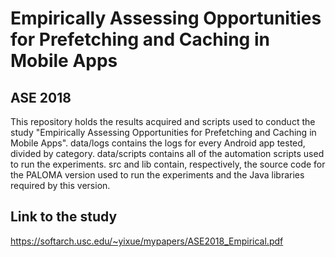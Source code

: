 # Empirically Assessing Opportunities for Prefetching and Caching in Mobile Apps
## ASE 2018

This repository holds the results acquired and scripts used to conduct the study "Empirically Assessing Opportunities for Prefetching and Caching in Mobile Apps". data/logs contains the logs for every Android app tested, divided by category. data/scripts contains all of the automation scripts used to run the experiments. src and lib contain, respectively, the source code for the PALOMA version used to run the experiments and the Java libraries required by this version.

## Link to the study

https://softarch.usc.edu/~yixue/mypapers/ASE2018_Empirical.pdf
